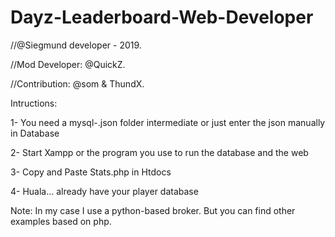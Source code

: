 # Dayz-Leaderboard-Web-Developer

//@Siegmund developer - 2019.

//Mod Developer: @QuickZ.

//Contribution: @som & ThundX.


Intructions:

1- You need a mysql-.json folder intermediate or just enter the json manually in Database

2- Start Xampp or the program you use to run the database and the web

3- Copy and Paste Stats.php in Htdocs

4- Huala... already have your player database



Note: In my case I use a python-based broker. But you can find other examples based on php.

